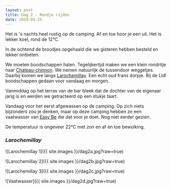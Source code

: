 ```yaml
---
layout: post
title: Dag 2 - Rondje rijden
date: 2019-05-25
---
```

Het is 's nachts heel rustig op de camping. Af en toe hoor je een uil. Het is lekker koel, rond de 12°C.  

In de ochtend de broodjes opgehaald die we gisteren hebben besteld en lekker ontbeten.  

We moeten boodschappen halen. Tegelijkertijd maken we een klein rondritje naar [Chateau-chinnon](https://nl.wikipedia.org/wiki/Ch%C3%A2teau-Chinon_(Ville)). We nemen natuurlijk de tussendoor weggetjes. Daarbij komen we langs [Larochemillay](https://nl.wikipedia.org/wiki/Larochemillay). Een echt oud frans dorpje. Bij de Lidl boodschappen gedaan voor vandaag en morgen.  

Vanmiddag op het terras van de bar bleek dat de dochter van de eigenaar jarig is en werden we getracteerd op een stukje taart.

Vandaag voor het eerst afgewassen op de camping. Op zich niets bijzonders zou je denken, maar op deze camping hebben ze een vaatwasser van [Easy Be](http://www.easybe.nl) die dat voor je doet. Nog niet eerder gezien.

De temperatuur is ongeveer 22°C met zon en af en toe bewolking.


### *Larochemillay*  
![Larochemillay 1]({{ site.images }}/dag2a.jpg?raw=true)  

![Larochemillay 2]({{ site.images }}/dag2b.jpg?raw=true)

![Larochemillay 3]({{ site.images }}/dag2c.jpg?raw=true)

![Vaatwasser]({{ site.images }}/dag2d.jpg?raw=true)
